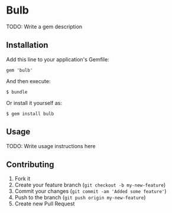 # Bulb

TODO: Write a gem description

## Installation

Add this line to your application's Gemfile:

    gem 'bulb'

And then execute:

    $ bundle

Or install it yourself as:

    $ gem install bulb

## Usage

TODO: Write usage instructions here

## Contributing

1. Fork it
2. Create your feature branch (`git checkout -b my-new-feature`)
3. Commit your changes (`git commit -am 'Added some feature'`)
4. Push to the branch (`git push origin my-new-feature`)
5. Create new Pull Request
